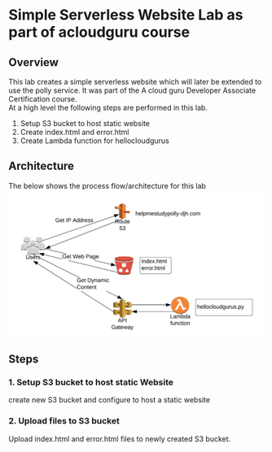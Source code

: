 # **Simple Serverless Website Lab as part of acloudguru course**

## Overview
This lab creates a simple serverless website which will later be extended to use the polly service. It was part of the A cloud guru Developer Associate Certification course.  
At a high level the following steps are performed in this lab.
1. Setup S3 bucket to host static website
2. Create index.html and error.html
3. Create Lambda function for hellocloudgurus

## Architecture
The below shows the process flow/architecture for this lab
![alt text][Serverless Website]

## Steps

### 1. Setup S3 bucket to host static Website
create new S3 bucket and configure to host a static website

### 2. Upload files to S3 bucket
Upload index.html and error.html files to newly created S3 bucket.

[comment]: # (references used in README)
[Serverless Website]:images/Serverless-Website-Lab.jpeg

